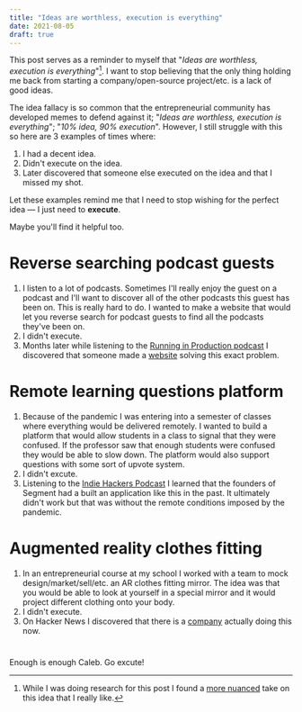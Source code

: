 ```yaml
---
title: "Ideas are worthless, execution is everything"
date: 2021-08-05
draft: true
---
```


This post serves as a reminder to myself that "_Ideas are worthless, execution is everything_"[^1]. I want to stop believing that the only thing holding me back from starting a company/open-source project/etc. is a lack of good ideas.

The idea fallacy is so common that the entrepreneurial community has developed memes to defend against it; "_Ideas are worthless, execution is everything_"; "_10% idea, 90% execution_". However, I still struggle with this so here are 3 examples of times where:

1. I had a decent idea.
2. Didn't execute on the idea.
3. Later discovered that someone else executed on the idea and that I missed my shot.

Let these examples remind me that I need to stop wishing for the perfect idea — I just need to **execute**.

Maybe you'll find it helpful too.

# Reverse searching podcast guests

1. I listen to a lot of podcasts. Sometimes I'll really enjoy the guest on a podcast and I'll want to discover all of the other podcasts this guest has been on. This is really hard to do. I wanted to make a website that would let you reverse search for podcast guests to find all the podcasts they've been on.
2. I didn't execute.
3. Months later while listening to the [Running in Production podcast](https://runninginproduction.com/) I discovered that someone made a [website](https://www.listenaddict.com/) solving this exact problem.

# Remote learning questions platform

1. Because of the pandemic I was entering into a semester of classes where everything would be delivered remotely. I wanted to build a platform that would allow students in a class to signal that they were confused. If the professor saw that enough students were confused they would be able to slow down. The platform would also support questions with some sort of upvote system.
2. I didn't excute.
3. Listening to the [Indie Hackers Podcast](https://www.indiehackers.com/podcast/032-peter-and-calvin-of-segment) I learned that the founders of Segment had a built an application like this in the past. It ultimately didn't work but that was without the remote conditions imposed by the pandemic.

# Augmented reality clothes fitting

1. In an entrepreneurial course at my school I worked with a team to mock design/market/sell/etc. an AR clothes fitting mirror. The idea was that you would be able to look at yourself in a special mirror and it would project different clothing onto your body.
2. I didn't execute.
3. On Hacker News I discovered that there is a [company](https://revery.ai/) actually doing this now.

#

Enough is enough Caleb. Go excute!

[^1]: While I was doing research for this post I found a [more nuanced](https://sive.rs/multiply) take on this idea that I really like.
